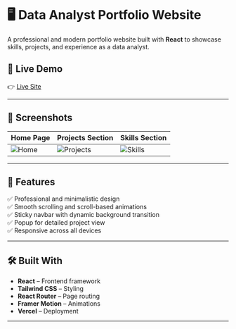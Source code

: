 # 🖥️ Data Analyst Portfolio Website

A professional and modern portfolio website built with **React** to showcase skills, projects, and experience as a data analyst.

## 🚀 Live Demo
👉 [Live Site](https://your-sister-portfolio.vercel.app) 

---

## 📸 Screenshots
| Home Page | Projects Section | Skills Section |
|-----------|------------------|----------------|
| ![Home](./screenshots/home.png) | ![Projects](./screenshots/projects.png) | ![Skills](./screenshots/skills.png) |

---

## 🎯 Features
✅ Professional and minimalistic design  
✅ Smooth scrolling and scroll-based animations  
✅ Sticky navbar with dynamic background transition  
✅ Popup for detailed project view  
✅ Responsive across all devices  

---

## 🛠️ Built With
- **React** – Frontend framework  
- **Tailwind CSS** – Styling  
- **React Router** – Page routing  
- **Framer Motion** – Animations  
- **Vercel** – Deployment  

---

